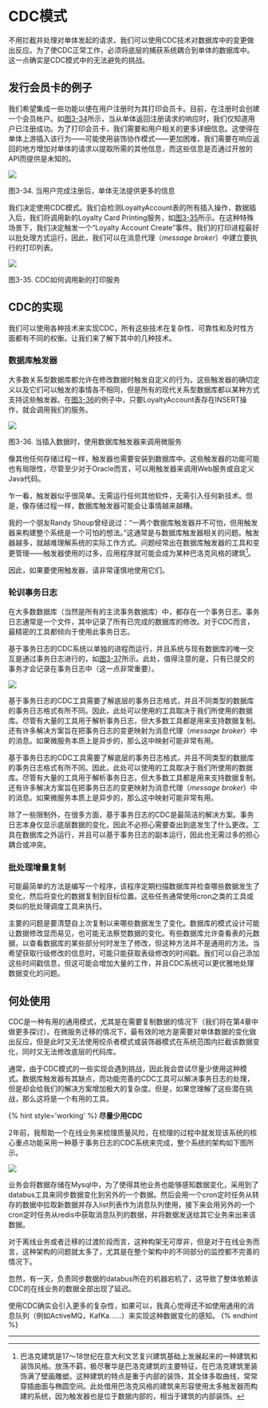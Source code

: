 # CDC模式
不用拦截并处理对单体发起的请求，我们可以使用CDC技术对数据库中的变更做出反应。为了使CDC正常工作，必须将底层的捕获系统耦合到单体的数据库中。这一点确实是CDC模式中的无法避免的挑战。

## 发行会员卡的例子
我们希望集成一些功能以便在用户注册时为其打印会员卡。目前，在注册时会创建一个会员帐户。如[图3-34](#f334)所示，当从单体返回注册请求的响应时，我们仅知道用户已注册成功。为了打印会员卡，我们需要和用户相关的更多详细信息。这使得在单体上游插入该行为——可能使用装饰协作模式——更加困难，我们需要在响应返回的地方增加对单体的请求以提取所需的其他信息，而这些信息是否通过开放的API而提供是未知的。

![](../images/3_34.png)

<span id='f334'>图3-34</span>. 当用户完成注册后，单体无法提供更多的信息

我们决定使用CDC模式。我们会检测LoyaltyAccount表的所有插入操作，数据插入后，我们将调用新的Loyalty Card Printing服务，如[图3-35](#f335)所示。在这种特殊场景下，我们决定触发一个“Loyalty Account Create”事件。我们的打印进程最好以批处理方式运行，因此，我们可以在消息代理（*message broker*）中建立要执行的打印列表。

![](../images/3_35.png)

<span id='f335'>图3-35</span>. CDC如何调用新的打印服务

## CDC的实现
我们可以使用各种技术来实现CDC，所有这些技术在复杂性、可靠性和及时性方面都有不同的权衡。让我们来了解下其中的几种技术。

### 数据库触发器
大多数关系型数据库都允许在修改数据时触发自定义的行为。这些触发器的确切定义以及它们可以触发的事情各不相同，但是所有的现代关系型数据库都以某种方式支持这些触发器。在[图3-36](#f336)的例子中，只要LoyaltyAccount表存在INSERT操作，就会调用我们的服务。

![](../images/3_36.png)

<span id='f336'>图3-36</span>. 当插入数据时，使用数据库触发器来调用微服务

像其他任何存储过程一样，触发器也需要安装到数据库中。这些触发器的功能可能也有局限性，尽管至少对于Oracle而言，可以用触发器来调用Web服务或自定义Java代码。

乍一看，触发器似乎很简单。无需运行任何其他软件，无需引入任何新技术。但是，像存储过程一样，数据库触发器可能会让事情越来越糟。

我的一个朋友Randy Shoup曾经说过：“一两个数据库触发器并不可怕，但用触发器来构建整个系统是一个可怕的想法。”这通常是与数据库触发器相关的问题。触发器越多，就越难理解系统的实际工作方式。问题经常出在数据库触发器的工具和变更管理——触发器使用的过多，应用程序就可能会成为某种巴洛克风格的建筑[^译注1]。

因此，如果要使用触发器，请非常谨慎地使用它们。

### 轮训事务日志
在大多数数据库（当然是所有的主流事务数据库）中，都存在一个事务日志。事务日志通常是一个文件，其中记录了所有已完成的数据库的修改。对于CDC而言，最精密的工具都倾向于使用此事务日志。

基于事务日志的CDC系统以单独的进程而运行，并且系统与现有数据库的唯一交互是通过事务日志进行的，如[图3-37](#f337)所示。此处，值得注意的是，只有已提交的事务才会记录在事务日志中（这一点非常重要）。

![](../images/3_37.png)

基于事务日志的CDC工具需要了解底层的事务日志格式，并且不同类型的数据库的事务日志格式有所不同。因此，此处可以使用的工具取决于我们所使用的数据库。尽管有大量的工具用于解析事务日志，但大多数工具都是用来支持数据复制。还有许多解决方案旨在把事务日志的变更映射为消息代理（*message broker*）中的消息。如果微服务本质上是异步的，那么这中映射可能非常有用。

基于事务日志的CDC工具需要了解底层的事务日志格式，并且不同类型的数据库的事务日志格式有所不同。因此，此处可以使用的工具取决于我们所使用的数据库。尽管有大量的工具用于解析事务日志，但大多数工具都是用来支持数据复制。还有许多解决方案旨在把事务日志的变更映射为消息代理（*message broker*）中的消息。如果微服务本质上是异步的，那么这中映射可能非常有用。

除了一些限制外，在很多方面，基于事务日志的CDC是最简洁的解决方案。事务日志本身仅显示底层数据的变化，因此不必担心需要查出到底发生了什么更改。工具在数据库之外运行，并且可以基于事务日志的副本运行，因此也无需过多的担心耦合或冲突。

### 批处理增量复制
可能最简单的方法是编写一个程序，该程序定期扫描数据库并检查哪些数据发生了变化，然后将变化的数据复制到目标位置。这些任务通常使用cron之类的工具或类似的批处理调度工具来执行。

主要的问题是要清楚自上次复制以来哪些数据发生了变化。数据库的模式设计可能让数据修改显而易见，也可能无法察觉数据的变化。有些数据库允许查看表的元数据，以查看数据库的某些部分何时发生了修改，但这种方法并不是通用的方法。当希望获取行级修改的信息时，可能只能获取表级修改的时间戳。我们可以自己添加这些时间戳信息，但这可能会增加大量的工作，并且CDC系统可以更优雅地处理数据变化的问题。

## 何处使用
CDC是一种有用的通用模式，尤其是在需要复制数据的情况下（我们将在第4章中做更多探讨）。在微服务迁移的情况下，最有效的地方是需要对单体数据的变化做出反应，但是此时又无法使用绞杀者模式或装饰器模式在系统范围内拦截该数据变化，同时又无法修改底层的代码库。

通常，由于CDC模式的一些实现会遇到挑战，因此我会尝试尽量少使用这种模式。数据库触发器有其缺点，而功能完善的CDC工具可以解决事务日志的处理，但是却会给我们的解决方案增加极大的复杂度。但是，如果您理解了这些潜在挑战，那么这将是一个有用的工具。

{% hint style='working' %}
**尽量少用CDC**

2年前，我帮助一个在线业务来梳理质量风险，在梳理的过程中就发现该系统的核心重点功能采用一种基于事务日志的CDC系统来完成，整个系统的架构如下图所示。

![](../images/cdc.png)

业务会将数据存储在Mysql中，为了使得其他业务也能够感知数据变化，采用到了databus工具来同步数据变化到另外的一个数据。然后会用一个cron定时任务从转存的数据中拉取新数据并存入list列表作为消息队列使用，接下来会用另外的一个cron定时任务从redis中获取消息队列的数据，并将数据发送给其它业务来出来该数据。

对于离线业务或者迁移的过渡阶段而言，这种构架无可厚非，但是对于在线业务而言，这种架构的问题就太多了，尤其是在整个架构中的不同部分的监控都不完善的情况下。

忽然，有一天，负责同步数据的databus所在的机器宕机了，这导致了整体依赖该CDC的在线业务的数据全部出现了延迟。

使用CDC确实会引入更多的复杂性，如果可以，我真心觉得还不如使用通用的消息队列（例如ActiveMQ，KafKa……）来实现这种数据变化的感知。
{% endhint %}

---
[^译注1]: 巴洛克建筑是17～18世纪在意大利文艺复兴建筑基础上发展起来的一种建筑和装饰风格。放荡不羁，极尽奢华是巴洛克建筑的主要特征，在巴洛克建筑里装饰满了壁画雕塑。这种建筑的特点是重于内部的装饰，其全体多取曲线，常常穿插曲面与椭圆空间。此处借用巴洛克风格的建筑来形容使用太多触发器而构建的系统，因为触发器也是位于数据内部的，相当于建筑的内部装饰。